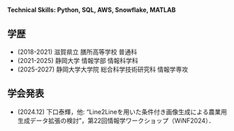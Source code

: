 # 

#### Technical Skills: Python, SQL, AWS, Snowflake, MATLAB

## 学歴
- (2018-2021) 滋賀県立 膳所高等学校 普通科
- (2021-2025) 静岡大学 情報学部 情報科学科
- (2025-2027) 静岡大学大学院 総合科学技術研究科 情報学専攻

## 学会発表
- (2024.12) 下口泰輝，他: “Line2Lineを用いた条件付き画像生成による農業用生成データ拡張の検討”，第22回情報学ワークショップ（WiNF2024）．
